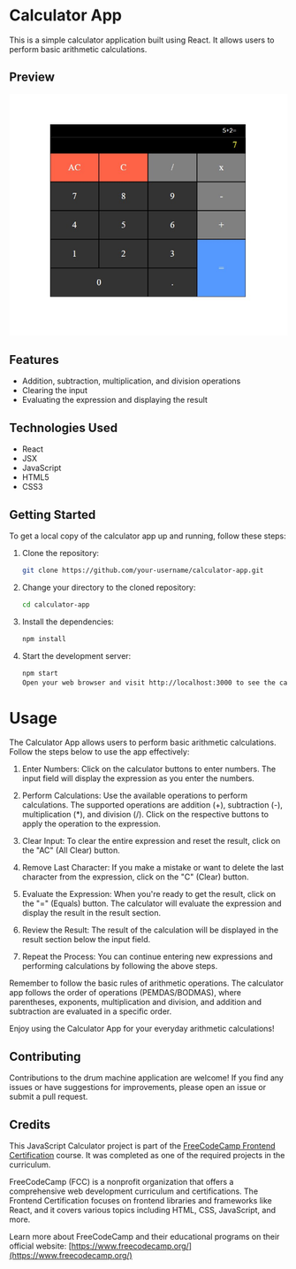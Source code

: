 # Calculator App
This is a simple calculator application built using React. It allows users to perform basic arithmetic calculations.

## Preview
![Calculator Preview](img/javascript-calculator.jpg)
## Features
- Addition, subtraction, multiplication, and division operations
- Clearing the input
- Evaluating the expression and displaying the result

## Technologies Used
- React
- JSX
- JavaScript
- HTML5
- CSS3

## Getting Started
To get a local copy of the calculator app up and running, follow these steps:

1. Clone the repository:
   ```bash
   git clone https://github.com/your-username/calculator-app.git
2. Change your directory to the cloned repository:
   ```bash
   cd calculator-app
   ```
3. Install the dependencies:
   ```bash
   npm install
   ```
4. Start the development server:
   ```bash
   npm start
   Open your web browser and visit http://localhost:3000 to see the calculator app in action.
   ```
# Usage
The Calculator App allows users to perform basic arithmetic calculations. Follow the steps below to use the app effectively:
1. Enter Numbers: Click on the calculator buttons to enter numbers. The input field will display the expression as you enter the numbers.

2. Perform Calculations: Use the available operations to perform calculations. The supported operations are addition (+), subtraction (-), multiplication (\*), and division (/). Click on the respective buttons to apply the operation to the expression.

3. Clear Input: To clear the entire expression and reset the result, click on the "AC" (All Clear) button.

4. Remove Last Character: If you make a mistake or want to delete the last character from the expression, click on the "C" (Clear) button.

5. Evaluate the Expression: When you're ready to get the result, click on the "=" (Equals) button. The calculator will evaluate the expression and display the result in the result section.

6. Review the Result: The result of the calculation will be displayed in the result section below the input field.

7. Repeat the Process: You can continue entering new expressions and performing calculations by following the above steps.

Remember to follow the basic rules of arithmetic operations. The calculator app follows the order of operations (PEMDAS/BODMAS), where parentheses, exponents, multiplication and division, and addition and subtraction are evaluated in a specific order.

Enjoy using the Calculator App for your everyday arithmetic calculations!

## Contributing
Contributions to the drum machine application are welcome! If you find any issues or have suggestions for improvements, please open an issue or submit a pull request.

## Credits
This JavaScript Calculator project is part of the [FreeCodeCamp Frontend Certification](https://www.freecodecamp.org/learn/front-end-libraries/) course. It was completed as one of the required projects in the curriculum.

FreeCodeCamp (FCC) is a nonprofit organization that offers a comprehensive web development curriculum and certifications. The Frontend Certification focuses on frontend libraries and frameworks like React, and it covers various topics including HTML, CSS, JavaScript, and more.

Learn more about FreeCodeCamp and their educational programs on their official website: [https://www.freecodecamp.org/](https://www.freecodecamp.org/)
